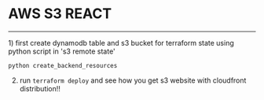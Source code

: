 # AWS S3 REACT
<hr>
1) first create dynamodb table and s3 bucket for terraform state using python script in 's3 remote state'

```
python create_backend_resources
```

2) run ``terraform deploy`` and see how you get s3 website with cloudfront distribution!!